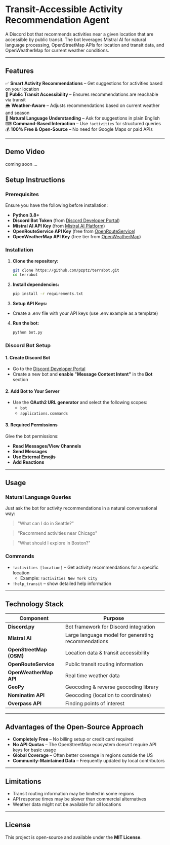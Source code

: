 
# Transit-Accessible Activity Recommendation Agent

A Discord bot that recommends activities near a given location that are accessible by public transit. The bot leverages Mistral AI for natural language processing, OpenStreetMap APIs for location and transit data, and OpenWeatherMap for current weather conditions.

---

## Features

✅ **Smart Activity Recommendations** – Get suggestions for activities based on your location  
🚆 **Public Transit Accessibility** – Ensures recommendations are reachable via transit  
🌦 **Weather-Aware** – Adjusts recommendations based on current weather and season  
🤖 **Natural Language Understanding** – Ask for suggestions in plain English  
⌨ **Command-Based Interaction** – Use `!activities` for structured queries  
💰 **100% Free & Open-Source** – No need for Google Maps or paid APIs  

---

## Demo Video

coming soon ...

## Setup Instructions

### Prerequisites

Ensure you have the following before installation:

- **Python 3.8+**
- **Discord Bot Token** (from [Discord Developer Portal](https://discord.com/developers/applications))
- **Mistral AI API Key** (from [Mistral AI Platform](https://mistral.ai/))
- **OpenRouteService API Key** (free from [OpenRouteService](https://openrouteservice.org/))
- **OpenWeatherMap API Key** (free tier from [OpenWeatherMap](https://openweathermap.org/))

### Installation

1. **Clone the repository:**
   ```bash
   git clone https://github.com/pzptz/terrabot.git
   cd terrabot
   
2. **Install dependencies:**
   ```bash
   pip install -r requirements.txt

3. **Setup API Keys:**
- Create a .env file with your API keys (use .env.example as a template)

4. **Run the bot:**
   ```bash
   python bot.py


### Discord Bot Setup

#### 1. Create Discord Bot  
- Go to the [Discord Developer Portal](https://discord.com/developers/applications)  
- Create a new bot and **enable "Message Content Intent"** in the **Bot** section  

#### 2. Add Bot to Your Server  
- Use the **OAuth2 URL generator** and select the following scopes:  
  - `bot`  
  - `applications.commands`  

#### 3. Required Permissions  
Give the bot permissions:  
- **Read Messages/View Channels**  
- **Send Messages**  
- **Use External Emojis**  
- **Add Reactions**  

---

## Usage  

### Natural Language Queries   
Just ask the bot for activity recommendations in a natural conversational way:

> "What can I do in Seattle?"

> "Recommend activities near Chicago"

> "What should I explore in Boston?"

### Commands  
- `!activities [location]` – Get activity recommendations for a specific location  
  - Example: `!activities New York City`  
- `!help_transit` – show detailed help information  

---

## Technology Stack  

| Component | Purpose |  
|-----------|---------|  
| **Discord.py** | Bot framework for Discord integration |  
| **Mistral AI** | Large language model for generating recommendations |  
| **OpenStreetMap (OSM)** | Location data & transit accessibility |  
| **OpenRouteService** | Public transit routing information |  
| **OpenWeatherMap API** | Real time weather data |  
| **GeoPy** | Geocoding & reverse geocoding library|  
| **Nominatim API** | Geocoding (location to coordinates)|  
| **Overpass API** | Finding points of interest|  


---

## Advantages of the Open-Source Approach 

- **Completely Free** – No billing setup or credit card required  
- **No API Quotas** – The OpenStreetMap ecosystem doesn't require API keys for basic usage
- **Global Coverage** – Often better coverage in regions outside the US 
- **Community-Maintained Data** – Frequently updated by local contributors 

---

## Limitations  

- Transit routing information may be limited in some regions
- API response times may be slower than commercial alternatives
- Weather data might not be available for all locations

---

## License  

This project is open-source and available under the **MIT License**.  

